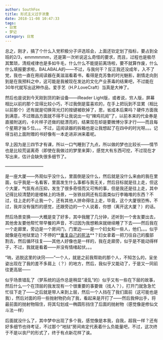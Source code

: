 ```yaml
---
author: SouthFox
title: 形式主义过于浓重
date: 2018-11-08 10:47:33
tags: 
- 日常 
- 梦记
category: 日常
---
```


总之，刚才，搞了个什么入党积极分子评选班会，上面还钦定划了指标，要占到全班的2/3，emmmmmm，还是第一次听说这么奇怪的要求，而且，过程也是极尽其繁琐，清规戒律也是多如牛毛，什么什么不能提前离场啦，要不就算作废，什么什么填报要求啦，BALABALA的&mdash;&mdash;不过，与我何干？反正我还没成年，入不了党，我也一直在用阅读器在美滋滋看着书，看得是克苏鲁的时光魅影，剧情走向到到是在我预料之中，这可能是我被现在发达的文化产业荼毒的结果吧，不过能在30年代就写出这种作品，爱手艺（H.P.LoveCraft）当真是大神了。

<!--more-->

然后也是说到今天刚到货的新设备&mdash;&mdash;iReader Light版，或者说，穷人版，屏幕相比以前的那个显得比较小巧，不过我倒是蛮喜欢的，在手上把玩到不显累（相比以前那个）还有就是切换背光灯的按键被砍掉了，恩，省成本后果吗？硬件方面我到满意，不过赠品方面就不得不让我说出一句&ldquo;辣鸡坑阅&rdquo;了，以前本来的代金券是直接附送的，卡片样子还做的挺漂亮的，结果现在却是要微博分享才行&mdash;&mdash;而且每个星期才抽５位。。。不过，這阅读器的拆箱也是让我想起了在四中的时光呀。。。记得当初上面附赠的书好像有一本走进非洲来着呢。

早上因为是三四节才有课，所以一口气睡到了九点，所以做的梦也比较长&mdash;&mdash;情节也是比较荒诞离奇（即使在我做过的梦里来算），感觉大有东西可挖，不过现在才写出来，估计会缺失很多细节了。

—————————

是一座大厦&mdash;&mdash;外观似乎没什么，里面倒是没什么，然后就是没什么来由的我在里面，似乎我是一名看客，里面发生什么事都与我无关，然后目标就是往上走，但这个大厦，气氛有点压抑，发生了很多奇怪而又可怖的事，但是我还是往上走，其中记得比较清楚的是楼梯上的场景，一张铁丝网还有后面类似行李箱堆的东西？不过，往上走的不止我一个，还有其他人拼命得往上走，毕竟，这个大厦很恐怖，不过，我并没有强烈的感觉，还跟旁边的一个人说着，你想（离开这大厦？）的话。

然后场景变换&mdash;&mdash;大概是变了好多，其中我醒了几分钟，还听到一个舍友要出去，其他舍友要他帮忙带早餐的声音，不过因为我想赖床就继续睡了下去&mdash;&mdash;然后我在一个走廊里，旁边是一个房间门，门里边&mdash;&mdash;是一个妇女和一些人，他们。。。似乎就像是在地狱里边？不停的**<u>重复自己的死法</u>**？妇女拿着一把刀往自己的腹部割去，然后循环往复&mdash;&mdash;其他人好像也是一样的，我在走廊旁，似乎是不能动得样子，不过，我就是看着&mdash;&mdash;并没有情绪起伏。。。

&ldquo;呐，逃脱这里的诀窍&mdash;&mdash;&rdquo;一个人，就是之前我帮助的那个人，不知怎么的，呈坐姿出现在了我的差不多肩上（？）的地方，然后，我似乎又能动了，于是又一同前往更高层——

似乎场景错乱了（梦系统的运作总是稍显&ldquo;凌乱&rdquo;的）似乎又有一些在下层的故事，然后什么一个在顶层的我发现有一个很重要的事要做（找人？），打开门就急急忙忙往下走了&mdash;&mdash;之后就是带人来到上层，然后一个人挡在了我们面前（这可能也是我），然后对面的将一些抛射物扔向了我，看起来是开打了&mdash;&mdash;然后我伸出手，将最前面的抛射物阻住，将其勾划成一椭圆形挡住了后面的抛射物（感觉像是修仙文斗法一样）

后面就没什么了，其中梦中出现了多个我，感觉像是本我，自我，超我一样？还有好多细节也待考证，不过那个&rdquo;地狱&ldquo;房间肯定代表着什么负能量吧，不过，这次终于不是以丧尸的形式了，终于有点新花样了诶。